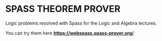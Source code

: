 # SPASS THEOREM PROVER

Logic problems resolved with Spass for the Logic and Algebra lectures.

You can try them here **https://webspass.spass-prover.org/**
